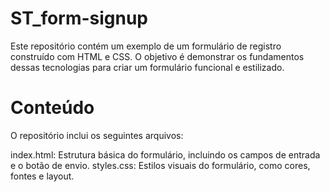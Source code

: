 # ST_form-signup

Este repositório contém um exemplo de um formulário de registro construído com HTML e CSS. O objetivo é demonstrar os fundamentos dessas tecnologias para criar um formulário funcional e estilizado.

# Conteúdo
O repositório inclui os seguintes arquivos:

index.html: Estrutura básica do formulário, incluindo os campos de entrada e o botão de envio.
styles.css: Estilos visuais do formulário, como cores, fontes e layout.
